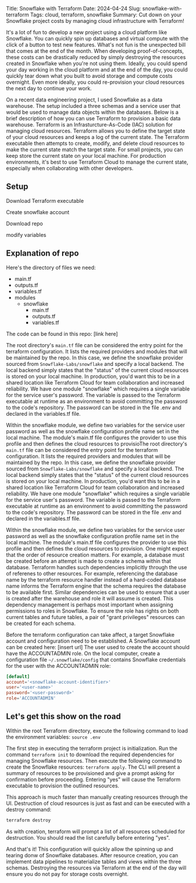 Title: Snowflake with Terraform
Date: 2024-04-24
Slug: snowflake-with-terraform
Tags: cloud, terraform, snowflake
Summary: Cut down on your Snowflake project costs by managing cloud infrastructure with Terraform!

It's a lot of fun to develop a new project using a cloud platform like Snowflake. You can quickly spin up databases and virtual compute with the click of a button to test new features. What's not fun is the unexpected bill that comes at the end of the month. When developing proof-of-concepts, these costs can be drastically reduced by simply destroying the resources created in Snowflake when you're not using them. Ideally, you could spend your day working in the cloud platform and at the end of the day, you could quickly tear down what you built to avoid storage and compute costs overnight. Even more ideally, you could re-provision your cloud resources the next day to continue your work. 

On a recent data engineering project, I used Snowflake as a data warehouse. The setup included a three schemas and a service user that would be used to manage data objects within the databases. Below is a brief description of how you can use Terraform to provision a basic data warehouse. Terraform is an Infrasturcture-As-Code (IAC) solution for managing cloud resources. Terraform allows you to define the target state of your cloud resources and keeps a log of the current state. The Terraform executable then attempts to create, modify, and delete cloud resources to make the current state match the target state. For small projects, you can keep store the current state on your local machine. For production environments, it's best to use Terraform Cloud to manage the current state, especially when collaborating with other developers. 

## Setup

Download Terraform executable

Create snowflake account

Download repo

modify variables

## Explanation of repo

Here's the directory of files we need:

- main.tf
- outputs.tf
- variables.tf
- modules
  - snowflake
    - main.tf
    - outputs.tf
    - variables.tf

The code can be found in this repo: [link here]

The root directory's `main.tf` file can be considered the entry point for the terraform configuration. It lists the required providers and modules that will be maintained by the repo. In this case, we define the snowflake provider sourced from `Snowflake-Labs/snowflake` and specify a local backend. The local backend simply states that the "status" of the current cloud resources is stored on your local machine. In production, you'd want this to be in a shared location like Terraform Cloud for team collaboration and increased reliability. 
We have one module "snowflake" which requires a single variable for the service user's password. The variable is passed to the Terraform executable at runtime as an environment to avoid committing the password to the code's repository. The password can be stored in the file .env and declared in the variables.tf file.

Within the snowflake module, we define two variables for the service user password as well as the snowflake configuration profile name set in the local machine. 
The module's main.tf file configures the provider to use this profile and then defines the cloud resources to provisioThe root directory's `main.tf` file can be considered the entry point for the terraform configuration. It lists the required providers and modules that will be maintained by the repo. In this case, we define the snowflake provider sourced from `Snowflake-Labs/snowflake` and specify a local backend. The local backend simply states that the "status" of the current cloud resources is stored on your local machine. In production, you'd want this to be in a shared location like Terraform Cloud for team collaboration and increased reliability. 
We have one module "snowflake" which requires a single variable for the service user's password. The variable is passed to the Terraform executable at runtime as an environment to avoid committing the password to the code's repository. The password can be stored in the file .env and declared in the variables.tf file.

Within the snowflake module, we define two variables for the service user password as well as the snowflake configuration profile name set in the local machine. 
The module's main.tf file configures the provider to use this profile and then defines the cloud resources to provision. 
One might expect that the order of resource creation matters. For example, a database must be created before an attempt is made to create a schema within that database. Terraform handles such dependencies implicitly through the use of referenes to other resources. For example, referencing the database name by the terraform resource handler instead of a hard-coded database name informs the Terraform engine that the schema requires the database to be available first. 
Similar dependencies can be used to ensure that a user is created after the warehouse and role it will assume is created. 
This dependency management is perhaps most important when assigning permissions to roles in Snowflake. To ensure the role has rights on both current tables and future tables, a pair of "grant privileges" resources can be created for each schema. 

Before the terraform configuration can take affect, a target Snowflake account and configuration need to be established. A Snowflake account can be created here: [insert url]
The user used to create the account should have the ACCOUNTADMIN role. 
On the local computer, create a configuration file `~/.snowflake/config` that contains Snowflake credentials for the user with the ACCOUNTADMIN role:

```toml
[default]
account='<snowflake-account-identifier>'
user='<user-name>'
password='<user-password>'
role='ACCOUNTADMIN'
```

## Let's get this show on the road

Within the root Terraform directory, execute the following command to load the environment variables: 
`source .env`

The first step in executing the terraform project is initialization. Run the command `terraform init` to download the required dependencies for managing Snowflake resources. 
Then execute the following command to create the Snowflake resources: 
`terraform apply`.
The CLI will present a summary of resources to be provisioned and give a prompt asking for confirmation before proceeding. Entering "yes" will cause the Terraform executable to provision the outlined resources. 

This approach is much faster than manually creating resources through the UI. Destruction of cloud resources is just as fast and can be executed with a destroy command: 

```bash
terraform destroy
```

As with creation, terraform will prompt a list of all resources scheduled for destruction. You should read the list carefully before entering "yes". 

And that's it! This configuration will quickly allow the spinning up and tearing donw of Snowflake databases. After resource creation, you can implement data pipelines to materialize tables and views within the three schemas. Destroying the resources via Terraform at the end of the day will ensure you do not pay for storage costs overnight. 

	











